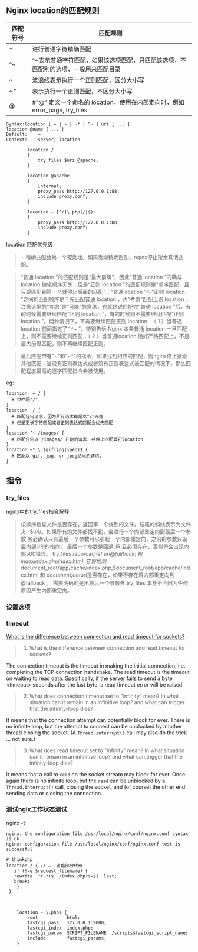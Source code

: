## Nginx location的匹配规则

匹配符号 | 匹配规则
---|---
=  |    进行普通字符精确匹配
^~ |   ^~表示普通字符匹配，如果该选项匹配，只匹配该选项，不匹配别的选项，一般用来匹配目录
~  |    波浪线表示执行一个正则匹配，区分大小写
~* |   表示执行一个正则匹配，不区分大小写
@  |  #"@" 定义一个命名的 location，使用在内部定向时，例如 error_page, try_files


```
Syntax:location [ = | ~ | ~* | ^~ ] uri { ... }
location @name { ... }
Default:	—
Context:	server, location
```

```
        location /
        {
            try_files $uri @apache;
        }

        location @apache
        {
            internal;
            proxy_pass http://127.0.0.1:88;
            include proxy.conf;
        }

        location ~ [^/]\.php(/|$)
        {
            proxy_pass http://127.0.0.1:88;
            include proxy.conf;
        }
```

location 匹配优先级

> = 精确匹配会第一个被处理。如果发现精确匹配，nginx停止搜索其他匹配。

> “普通 location ”的匹配规则是“最大前缀”，因此“普通 location ”的确与 location 编辑顺序无关；但是“正则 location ”的匹配规则是“顺序匹配，且只要匹配到第一个就停止后面的匹配”；“普通location ”与“正则 location ”之间的匹配顺序是？先匹配普通 location ，再“考虑”匹配正则 location 。注意这里的“考虑”是“可能”的意思，也就是说匹配完“普通 location ”后，有的时候需要继续匹配“正则 location ”，有的时候则不需要继续匹配“正则 location ”。两种情况下，不需要继续匹配正则 location ：（ 1 ）当普通 location 前面指定了“ ^~ ”，特别告诉 Nginx 本条普通 location 一旦匹配上，则不需要继续正则匹配；（ 2 ）当普通location 恰好严格匹配上，不是最大前缀匹配，则不再继续匹配正则。

> 最后匹配带有"~"和"~*"的指令，如果找到相应的匹配，则nginx停止搜索其他匹配；当没有正则表达式或者没有正则表达式被匹配的情况下，那么匹配程度最高的逐字匹配指令会被使用。


eg:
```
location  = / {
  # 只匹配"/".
}
location  / {
  # 匹配任何请求，因为所有请求都是以"/"开始
  # 但是更长字符匹配或者正则表达式匹配会优先匹配
}
location ^~ /images/ {
  # 匹配任何以 /images/ 开始的请求，并停止匹配其它location
}
location ~* \.(gif|jpg|jpeg)$ {
  # 匹配以 gif, jpg, or jpeg结尾的请求.
}
```

## 指令
### try_files

[nginx中的try_files指令解释](http://www.cnblogs.com/wawahaha/p/4641691.html)

> 按顺序检查文件是否存在，返回第一个找到的文件。结尾的斜线表示为文件夹 -$uri/。如果所有的文件都找不到，会进行一个内部重定向到最后一个参数
务必确认只有最后一个参数可以引起一个内部重定向，之前的参数只设置内部URI的指向。 最后一个参数是回退URI且必须存在，否则将会出现内部500错误。
> try_files /app/cache/ $uri @fallback; 和  index index.php index.html;
 它将检测$document_root/app/cache/index.php,$document_root/app/cache/index.html 和 $document_root$uri是否存在，如果不存在着内部重定向到 @fallback 。
> 需要明确的是出最后一个参数外 try_files 本身不会因为任何原因产生内部重定向。


### 设置选项
### timeout
[What is the difference between connection and read timeout for sockets?](http://stackoverflow.com/questions/3069382/what-is-the-difference-between-connection-and-read-timeout-for-sockets)

> 1) What is the difference between connection and read  timeout for sockets?

The connection timeout is the timeout in making the initial connection; i.e. completing the TCP connection handshake.  The read timeout is the timeout on waiting to read data. Specifically, if the server fails to send a byte &lt;timeout> seconds after the last byte, a read timeout error will be raised.

> 2) What does connection timeout set to "infinity" mean? In what situation can it remain in an infinitive loop? and what can trigger that the infinity-loop dies?

It means that the connection attempt can potentially block for ever.  There is no infinite loop, but the attempt to connect can be unblocked by another thread closing the socket.  (A `Thread.interrupt()` call may also do the trick ... not sure.)

> 3) What does read timeout set to "infinity" mean? In what situation can it remain in an infinitive loop? and what can trigger that the infinity-loop dies?

It means that a call to `read` on the socket stream may block for ever.  Once again there is no infinite loop, but the `read` can be unblocked by a `Thread.interrupt()` call, closing the socket, and (of course) the other end sending data or closing the connection.


### 测试ngix工作状态测试
nginx -t
```
nginx: the configuration file /usr/local/nginx/conf/nginx.conf syntax is ok
nginx: configuration file /usr/local/nginx/conf/nginx.conf test is successful
```

```
# thinkphp
location / { // …..省略部分代码
   if (!-e $request_filename) {
   rewrite  ^(.*)$  /index.php?s=$1  last;
   break;
    }
 }



```


        location ~ \.php$ {
            root           html;
            fastcgi_pass   127.0.0.1:9000;
            fastcgi_index  index.php;
            fastcgi_param  SCRIPT_FILENAME  /scripts$fastcgi_script_name;
            include        fastcgi_params;
        }
